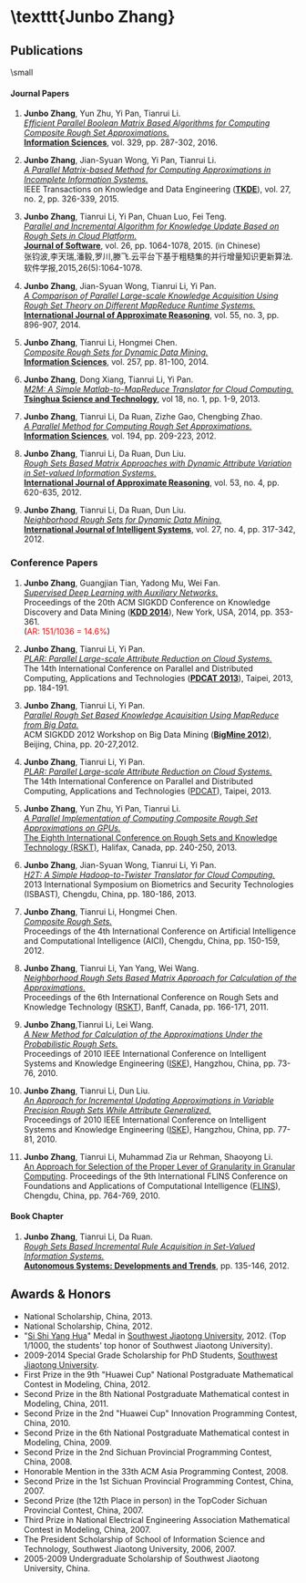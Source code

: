 \texttt{Junbo Zhang}
===========
Publications
------------

\small

#### Journal Papers

1.  **Junbo Zhang**, Yun Zhu, Yi Pan, Tianrui Li. \
    [*Efficient Parallel Boolean Matrix Based Algorithms for Computing Composite Rough Set Approximations.*]() \
    [**Information Sciences**](http://www.journals.elsevier.com/information-sciences), vol. 329, pp. 287-302, 2016.

1.  **Junbo Zhang**, Jian-Syuan Wong, Yi Pan, Tianrui Li. \
    [*A Parallel Matrix-based Method for Computing Approximations in Incomplete Information Systems.*](http://dx.doi.org/10.1109/TKDE.2014.2330821) \
    IEEE Transactions on Knowledge and Data Engineering ([**TKDE**](http://www.computer.org/portal/web/tkde)), vol. 27, no. 2, pp. 326-339, 2015.

3.  **Junbo Zhang**, Tianrui Li, Yi Pan, Chuan Luo, Fei Teng.\
   [*Parallel and Incremental Algorithm for Knowledge Update Based on Rough Sets in Cloud Platform.*](http://dx.doi.org/10.13328/j.cnki.jos.004590)\
    [**Journal of Software**](http://www.jos.org.cn/ch/index.aspx), vol. 26, pp. 1064-1078, 2015. (in Chinese) \
    张钧波,李天瑞,潘毅,罗川,滕飞.云平台下基于粗糙集的并行增量知识更新算法.软件学报,2015,26(5):1064-1078. 

3.   **Junbo Zhang**, Jian-Syuan Wong, Tianrui Li, Yi Pan.\
     [*A Comparison of Parallel Large-scale Knowledge Acquisition Using Rough Set Theory on Different MapReduce Runtime Systems.*](http://dx.doi.org/10.1016/j.ijar.2013.08.003)\
     [**International Journal of Approximate Reasoning**](http://www.journals.elsevier.com/international-journal-of-approximate-reasoning),
    vol. 55, no. 3, pp. 896-907, 2014.

3.   **Junbo Zhang**, Tianrui Li, Hongmei Chen.\
     [*Composite Rough Sets for Dynamic Data Mining.*](http://dx.doi.org/10.1016/j.ins.2013.08.016)\
     [**Information Sciences**](http://www.journals.elsevier.com/information-sciences),
    vol. 257, pp. 81-100, 2014.

3.   **Junbo Zhang**, Dong Xiang, Tianrui Li, Yi Pan.\
     [*M2M: A Simple Matlab-to-MapReduce Translator for Cloud Computing.*](http://ieeexplore.ieee.org/xpl/articleDetails.jsp?tp=&arnumber=6449402&contentType=Journals+%26+Magazines&queryText%3DM2M%3A+A+simple+Matlab-to-MapReduce+translator+for+Cloud+Computing)\
     [**Tsinghua Science and Technology**](http://qhxb.lib.tsinghua.edu.cn/english/), vol 18, no.
    1, pp. 1-9, 2013.

3.   **Junbo Zhang**, Tianrui Li, Da Ruan, Zizhe Gao, Chengbing Zhao.\
     [*A Parallel Method for Computing Rough Set Approximations.*](http://dx.doi.org/10.1016/j.ins.2011.12.036)\
     [**Information Sciences**](http://www.journals.elsevier.com/information-sciences),
    vol. 194, pp. 209-223, 2012.

3.   **Junbo Zhang**, Tianrui Li, Da Ruan, Dun Liu.\
     [*Rough Sets Based Matrix Approaches with Dynamic Attribute Variation in Set-valued Information Systems.*](http://dx.doi.org/10.1016/j.ijar.2012.01.001)\
     [**International Journal of Approximate Reasoning**](http://www.journals.elsevier.com/international-journal-of-approximate-reasoning),
    vol. 53, no. 4, pp. 620-635, 2012.

3.   **Junbo Zhang**, Tianrui Li, Da Ruan, Dun Liu.\
     [*Neighborhood Rough Sets for Dynamic Data Mining.*](http://dx.doi.org/10.1002/int.21523)\
     [**International Journal of Intelligent Systems**](http://onlinelibrary.wiley.com/journal/10.1002/[ISSN]1098-111X), vol. 27, no. 4, pp. 317-342, 2012.

### Conference Papers

1.  **Junbo Zhang**, Guangjian Tian, Yadong Mu, Wei Fan. \
    [*Supervised Deep Learning with Auxiliary Networks.*](http://dx.doi.org/10.1145/2623330.2623618)\
    Proceedings of the 20th ACM SIGKDD Conference on Knowledge Discovery and Data Mining ([**KDD 2014**](http://www.kdd.org/kdd2014/)), New York, USA, 2014, pp. 353-361.\
    (<font color='red'>AR: 151/1036 = 14.6%</font>)

1.  **Junbo Zhang**, Tianrui Li, Yi Pan.\
     [*PLAR: Parallel Large-scale Attribute Reduction on Cloud
    Systems.*](http://dx.doi.org/10.1109/PDCAT.2013.36 )\
     The 14th International Conference on Parallel and Distributed
    Computing, Applications and Technologies
   ([**PDCAT 2013**](http://pdcat13.csie.ntust.edu.tw/)), Taipei, 2013, pp. 184-191.

1.  **Junbo Zhang**, Tianrui Li, Yi Pan.\
     [*Parallel Rough Set Based Knowledge Acquisition Using MapReduce
    from Big Data.*](http://doi.acm.org/10.1145/2351316.2351320)\
     ACM SIGKDD 2012 Workshop on Big Data Mining
    ([**BigMine 2012**](http://kdd2012.sigkdd.org/workshops.shtml)), Beijing,
    China, pp. 20-27,2012.

1.  **Junbo Zhang**, Tianrui Li, Yi Pan.\
     [*PLAR: Parallel Large-scale Attribute Reduction on Cloud
    Systems.*]()\
     The 14th International Conference on Parallel and Distributed
    Computing, Applications and Technologies
   ([PDCAT](http://pdcat13.csie.ntust.edu.tw/)), Taipei, 2013.

1.  **Junbo Zhang**, Yun Zhu, Yi Pan, Tianrui Li.\
     [*A Parallel Implementation of Computing Composite Rough Set
    Approximations on GPUs.*]()\
     [The Eighth International Conference on Rough Sets and Knowledge
    Technology (RSKT)](http://cs.smu.ca/jrs2013/), Halifax, Canada, pp.
    240-250, 2013.

1.  **Junbo Zhang**, Jian-Syuan Wong, Tianrui Li, Yi Pan.\
     [*H2T: A Simple Hadoop-to-Twister Translator for Cloud
    Computing.*](http://dx.doi.org/10.1109/ISBAST.2013.32) \
     2013 International Symposium on Biometrics and Security
    Technologies (ISBAST)*,* Chengdu, China, pp. 180-186, 2013.

1.  **Junbo Zhang**, Tianrui Li, Hongmei Chen.\
     [*Composite Rough
    Sets.*](http://www.springerlink.com/content/g621611026534074/?MUD=MP)\
     Proceedings of the 4th International Conference on Artificial
    Intelligence and Computational Intelligence (AICI), Chengdu, China,
    pp. 150-159, 2012.


1.  **Junbo Zhang**, Tianrui Li, Yan Yang, Wei Wang.\
     [*Neighborhood Rough Sets Based Matrix Approach for Calculation of
    the
    Approximations.*](http://dx.doi.org/10.1007/978-3-642-24425-4_23)\
     Proceedings of the 6th International Conference on Rough Sets and
    Knowledge Technology ([RSKT](http://rskt.cs.uregina.ca)), Banff,
    Canada, pp. 166-171, 2011.


1.  **Junbo Zhang**,Tianrui Li, Lei Wang.\
     [*A New Method for Calculation of the Approximations Under the
    Probabilistic Rough
    Sets.*](http://dx.doi.org/10.1109/ISKE.2010.5680797)\
     Proceedings of 2010 IEEE International Conference on Intelligent
    Systems and Knowledge Engineering
    ([ISKE](http://ieeexplore.ieee.org/xpl/mostRecentIssue.jsp?punumber=5676709)),
    Hangzhou, China, pp. 73-76, 2010.

1.  **Junbo Zhang**, Tianrui Li, Dun Liu.\
     [*An Approach for Incremental Updating Approximations in Variable
    Precision Rough Sets While Attribute
    Generalized.*](http://dx.doi.org/10.1109/ISKE.2010.5680798)\
     Proceedings of 2010 IEEE International Conference on Intelligent
    Systems and Knowledge Engineering
    ([ISKE](http://ieeexplore.ieee.org/xpl/mostRecentIssue.jsp?punumber=5676709)),
    Hangzhou, China, pp. 77-81, 2010.

1.  **Junbo Zhang**, Tianrui Li, Muhammad Zia ur Rehman, Shaoyong Li.\
     [An Approach for Selection of the Proper Lever of Granularity in
    Granular Computing](http://dx.doi.org/10.1142/9789814324700_0116).
     Proceedings of the 9th International FLINS Conference on
    Foundations and Applications of Computational Intelligence
    ([FLINS](http://www.wikicfp.com/cfp/servlet/event.showcfp?eventid=7359&copyownerid=2)),
    Chengdu, China, pp. 764-769, 2010.

#### Book Chapter

1. **Junbo Zhang**, Tianrui Li, Da Ruan.\
   [*Rough Sets Based Incremental Rule Acquisition in Set-Valued Information Systems.*](http://dx.doi.org/10.1007/978-3-642-24806-1_11)\
    [**Autonomous Systems: Developments and Trends**](http://www.springer.com/engineering/computational+intelligence+and+complexity/book/978-3-642-24805-4), pp. 135-146, 2012.

Awards & Honors
---------------

-   National Scholarship, China, 2013.
-   National Scholarship, China, 2012.
-   "[Si Shi Yang Hua](http://baike.baidu.com/view/644025.htm)"
     Medal in [Southwest Jiaotong
    University](http://www.swjtu.edu.cn/), 2012. (Top 1/1000, the
    students' top honor of Southwest Jiaotong University).
-   2009-2014 Special Grade Scholarship for PhD Students, [Southwest
    Jiaotong University](http://www.swjtu.edu.cn/).
-   First Prize in the 9th "Huawei Cup" National Postgraduate
    Mathematical Contest in Modeling, China, 2012.
-   Second Prize in the 8th National Postgraduate Mathematical contest
    in Modeling, China, 2011.
-   Second Prize in the 2nd "Huawei Cup" Innovation Programming Contest,
    China, 2010.
-   Second Prize in the 6th National Postgraduate Mathematical contest
    in Modeling, China, 2009.
-   Second Prize in the 2nd Sichuan Provincial Programming Contest,
    China, 2008.
-   Honorable Mention in the 33th ACM Asia Programming Contest, 2008.
-   Second Prize in the 1st Sichuan Provincial Programming Contest,
    China, 2007.
-   Second Prize (the 12th Place in person) in the TopCoder Sichuan
    Provincial Contest, China, 2007.
-   Third Prize in National Electrical Engineering Association
    Mathematical Contest in Modeling, China, 2007.
-   The President Scholarship of School of Information Science and
    Technology, Southwest Jiaotong University, 2006, 2007.
-   2005-2009 Undergraduate Scholarship of Southwest
    Jiaotong University, China.
